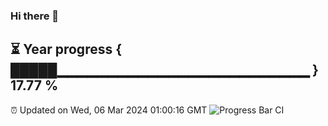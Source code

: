 ### Hi there 👋
⏳ Year progress { █████▁▁▁▁▁▁▁▁▁▁▁▁▁▁▁▁▁▁▁▁▁▁▁▁▁ } 17.77 %
---
⏰ Updated on Wed, 06 Mar 2024 01:00:16 GMT
![Progress Bar CI](https://github.com/liununu/liununu/workflows/Progress%20Bar%20CI/badge.svg)
